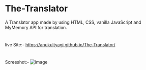 # The-Translator
A Translator app made by using HTML, CSS, vanilla JavaScript and MyMemory API for translation.

#
live Site:- https://anukultyagi.github.io/The-Translator/

#
Screeshot:- 
![image](https://user-images.githubusercontent.com/74818876/209812396-b2956375-eec0-4994-a62a-6fd8c2b9d268.png)
